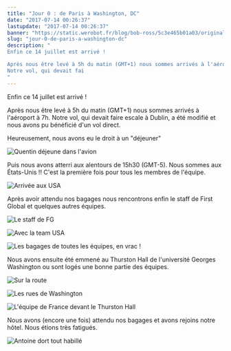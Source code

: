 ```yaml
---
title: "Jour 0 : de Paris à Washington, DC"
date: "2017-07-14 00:26:37"
lastupdate: "2017-07-14 00:26:37"
banner: "https://static.werobot.fr/blog/bob-ross/5c3e465b01a03/original.jpg"
slug: "jour-0-de-paris-a-washington-dc"
description: " 
Enfin ce 14 juillet est arrivé !

Après nous être levé à 5h du matin (GMT+1) nous sommes arrivés à l'aéroport à 7h.
Notre vol, qui devait fai
"
---
```

Enfin ce 14 juillet est arrivé !

Après nous être levé à 5h du matin (GMT+1) nous sommes arrivés à l'aéroport à 7h.
Notre vol, qui devait faire escale à Dublin, a été modifié et nous avons pu bénéficié d'un vol direct.

Heureusement, nous avons eu le droit à un "déjeuner"

![Quentin déjeune dans l'avion](https://static.werobot.fr/blog/bob-ross/5c3e465b7e066/50.jpg "Quentin déjeune dans l'avion")

Puis nous avons atterri aux alentours de 15h30 (GMT-5).
Nous sommes aux États-Unis !! C'est la première fois pour tous les membres de l'équipe. 

![Arrivée aux USA](https://static.werobot.fr/blog/bob-ross/5c3e465b01a03/50.jpg "Arrivée aux USA")

Après avoir attendu nos bagages nous rencontrons enfin le staff de First Global et quelques autres équipes.

![Le staff de FG](https://static.werobot.fr/blog/bob-ross/5c3e465c5002a/50.jpg "Le staff de FG")

![Avec la team USA](https://static.werobot.fr/blog/bob-ross/5c3e465cb1efd/50.jpg "Avec la team USA")

![Les bagages de toutes les équipes, en vrac !](https://static.werobot.fr/blog/bob-ross/5c3e465d1fec4/50.jpg "Les bagages de toutes les équipes, en vrac !")

Nous avons ensuite été emmené au Thurston Hall de l'université Georges Washington ou sont logés une bonne partie des équipes.

![Sur la route](https://static.werobot.fr/blog/bob-ross/5c3e465d8411b/50.jpg "Sur la route")

![Les rues de Washington](https://static.werobot.fr/blog/bob-ross/5c3e465e29ca4/50.jpg "Les rues de Washington")

![L'équipe de France devant le Thurston Hall](https://static.werobot.fr/blog/bob-ross/5c3e465e8e5fb/50.jpg "L'équipe de France devant le Thurston Hall")

Nous avons (encore une fois) attendu nos bagages et avons rejoins notre hôtel.
Nous étions très fatigués.

![Antoine dort tout habillé](https://static.werobot.fr/blog/bob-ross/5c3e465f29d0a/50.jpg "Antoine dort tout habillé")

    